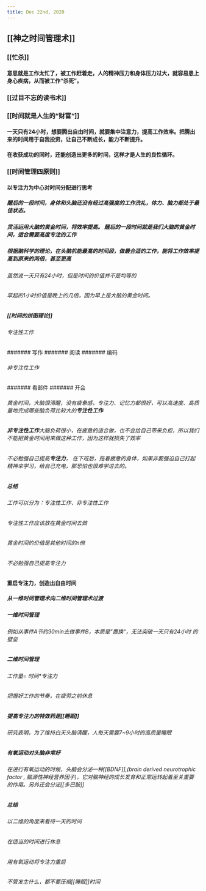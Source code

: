 ```yaml
---
title: Dec 22nd, 2020
---
```


## [[神之时间管理术]]
### [[忙杀]]
#### 意思就是工作太忙了，被工作赶着走，人的精神压力和身体压力过大，就容易患上身心疾病，从而被工作“杀死”。
### [[过目不忘的读书术]]
### [[时间就是人生的“财富“]]
#### 一天只有24小时，想要腾出自由时间，就要集中注意力，提高工作效率。把腾出来的时间用于自我投资，让自己不断成长，能力不断提升。
#### 在收获成功的同时，还能创造出更多的时间，这样才是人生的良性循环。
### [[时间管理四原则]]
#### 以**专注力**为中心对时间分配进行思考
##### 醒后的一段时间，身体和头脑还没有经过高强度的工作洗礼，体力、脑力都处于最佳状态。
##### 灵活运用大脑的黄金时间，将效率提高。 醒后的一段时间就是我们大脑的黄金时间，适合需要高度专注的工作
##### 根据脑科学的理论，在头脑机能最高的时间段，做最合适的工作，能将工作效率提高到原来的两倍，甚至更高
###### 虽然说一天只有24小时，但是时间的价值并不是均等的
###### 早起的1小时价值是晚上的几倍，因为早上是大脑的黄金时间。
##### [[时间的**拼图理论**]]
###### 专注性工作
####### 写作
####### 阅读
####### 编码
###### 非专注性工作
####### 看邮件
####### 开会
###### 黄金时间，大脑很清醒，没有疲惫感，专注力、记忆力都很好，可以高速度、高质量地完成哪些脑负荷比较大的**专注性工作**
###### **非专注性工作**大脑负荷很小，在疲惫的适合做，也不会给自己带来负担，所以我们不能把黄金时间用来做这种工作，因为这样就损失了效率
###### 不必勉强自己提高**专注力**， 在下班后，拖着疲惫的身体，如果非要强迫自己打起精神来学习，给自己充电，那恐怕也很难学进去的。
##### 总结
###### 工作可以分为：专注性工作、非专注性工作
###### 专注性工作应该放在黄金时间去做
###### 黄金时间的价值是其他时间的n倍
###### 不必勉强自己提高专注力
#### 重启**专注力**，创造出自由时间
##### 从一维时间管理术向二维时间管理术过渡
##### 一维时间管理
###### 例如从事件A节约30min去做事件B，本质是”置换“，无法突破一天只有24小时 的壁垒
##### 二维时间管理
###### 工作量=  时间*专注力
###### 把握好工作的节奏，在疲劳之前休息
##### 提高专注力的特效药是[[睡眠]]
###### 研究表明，为了维持白天头脑清醒，人每天需要7~9小时的高质量睡眠
##### 有氧运动对头脑非常好
###### 在进行有氧运动的时候，头脑会分泌一种[[BDNF]],(brain derived neurotrophic factor , 脑源性神经营养因子)，它对脑神经的成长发育和正常运转起着至关重要的作用。另外还会分泌[[多巴胺]]
##### 总结
###### 以二维的角度来看待一天的时间
###### 在适当的时间进行休息
###### 用有氧运动将专注力重启
###### 不管发生什么，都不要压缩[[睡眠]]时间
####
